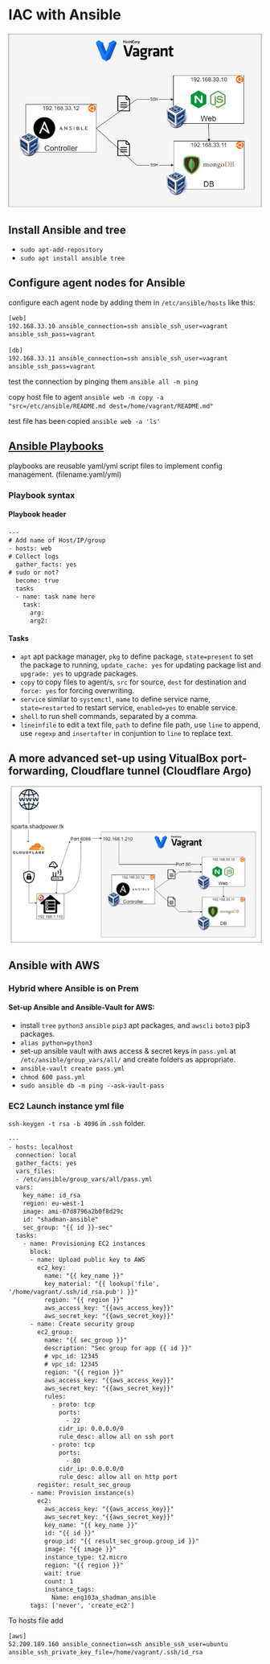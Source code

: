 # IAC with Ansible

![Diagram](Diagrams/Ansible_Vagrant_Diagram.png)

## Install Ansible and tree
- `sudo apt-add-repository`
- `sudo apt install ansible tree`


## Configure agent nodes for Ansible

configure each agent node by adding them in `/etc/ansible/hosts` like this:
```
[web]
192.168.33.10 ansible_connection=ssh ansible_ssh_user=vagrant ansible_ssh_pass=vagrant

[db]
192.168.33.11 ansible_connection=ssh ansible_ssh_user=vagrant ansible_ssh_pass=vagrant
```

test the connection by pinging them `ansible all -m ping`

copy host file to agent `ansible web -m copy -a "src=/etc/ansible/README.md dest=/home/vagrant/README.md"`

test file has been copied `ansible web -a 'ls'`


## [Ansible Playbooks](sync/Playbooks)
playbooks are reusable yaml/yml script files to implement config management. (filename.yaml/yml)

### Playbook syntax

#### Playbook header
```
---
# Add name of Host/IP/group
- hosts: web
# Collect logs
  gather_facts: yes
# sudo or not?
  become: true
  tasks
  - name: task name here
    task:
      arg:
      arg2:
```

#### Tasks
- `apt` apt package manager, `pkg` to define package, `state=present` to set the package to running, `update_cache: yes` for updating package list and  `upgrade: yes` to upgrade packages.
- `copy` to copy files to agent/s, `src` for source, `dest` for destination and `force: yes` for forcing overwriting.
- `service` similar to `systemctl`, `name` to define service name, `state=restarted` to restart service, `enabled=yes` to enable service.
- `shell` to run shell commands, separated by a comma.
- `lineinfile` to edit a text file, `path` to define file path, use `line` to append, use `regexp` and `insertafter` in conjuntion to `line` to replace text.


## A more advanced set-up using VitualBox port-forwarding, Cloudflare tunnel (Cloudflare Argo)

![Diagram](Diagrams/Final.png)


## Ansible with AWS

### Hybrid where Ansible is on Prem

#### Set-up Ansible and Ansible-Vault for AWS:
- install `tree` `python3` `ansible` `pip3` apt packages, and `awscli` `boto3` pip3 packages.
- `alias python=python3`
- set-up ansible vault with aws access & secret keys in `pass.yml` at `/etc/ansible/group_vars/all/` and create folders as appropriate.
- `ansible-vault create pass.yml`
- `chmod 600 pass.yml`
- `sudo ansible db -m ping --ask-vault-pass`

### EC2 Launch instance yml file

`ssh-keygen -t rsa -b 4096` in `.ssh` folder.

```
---
- hosts: localhost
  connection: local
  gather_facts: yes
  vars_files:
  - /etc/ansible/group_vars/all/pass.yml
  vars:
    key_name: id_rsa
    region: eu-west-1
    image: ami-07d8796a2b0f8d29c
    id: "shadman-ansible"
    sec_group: "{{ id }}-sec"
  tasks:
    - name: Provisioning EC2 instances
      block:
      - name: Upload public key to AWS
        ec2_key:
          name: "{{ key_name }}"
          key_material: "{{ lookup('file', '/home/vagrant/.ssh/id_rsa.pub') }}"
          region: "{{ region }}"
          aws_access_key: "{{aws_access_key}}"
          aws_secret_key: "{{aws_secret_key}}"
      - name: Create security group
        ec2_group:
          name: "{{ sec_group }}"
          description: "Sec group for app {{ id }}"
          # vpc_id: 12345
          # vpc_id: 12345
          region: "{{ region }}"
          aws_access_key: "{{aws_access_key}}"
          aws_secret_key: "{{aws_secret_key}}"
          rules:
            - proto: tcp
              ports:
                - 22
              cidr_ip: 0.0.0.0/0
              rule_desc: allow all on ssh port
            - proto: tcp
              ports:
                - 80
              cidr_ip: 0.0.0.0/0
              rule_desc: allow all on http port
        register: result_sec_group
      - name: Provision instance(s)
        ec2:
          aws_access_key: "{{aws_access_key}}"
          aws_secret_key: "{{aws_secret_key}}"
          key_name: "{{ key_name }}"
          id: "{{ id }}"
          group_id: "{{ result_sec_group.group_id }}"
          image: "{{ image }}"
          instance_type: t2.micro
          region: "{{ region }}"
          wait: true
          count: 1
          instance_tags:
            Name: eng103a_shadman_ansible
      tags: ['never', 'create_ec2']
```

To hosts file add
```
[aws]
52.209.189.160 ansible_connection=ssh ansible_ssh_user=ubuntu ansible_ssh_private_key_file=/home/vagrant/.ssh/id_rsa
```